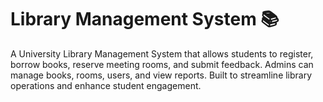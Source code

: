  # Library Management System  📚
  A University Library Management System that allows students to register, borrow books, reserve meeting rooms, and submit feedback. Admins can manage books, rooms, users, and view reports. Built to streamline library operations and enhance student engagement.
